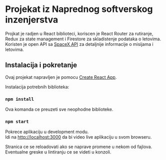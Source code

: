 # Projekat iz Naprednog softverskog inzenjerstva 

Projkat je radjen u React biblioteci, koriscen je React Router za rutiranje, Redux za state management i Firestore za skladistenje
podataka o letovima. Koristen je open API sa [SpaceX API](https://docs.spacexdata.com/) za detaljnije informacije o misijama i letovima.

## Instalacija i pokretanje

Ovaj projekat napravljen je pomocu [Create React App](https://github.com/facebook/create-react-app).

Instalacija potrebnih biblioteka:

### `npm install`

Ova komanda ce preuzeti sve neophodne biblioteke.

### `npm start`

Pokrece aplikaciju u development modu.\
Idi na [http://localhost:3000](http://localhost:3000) da bi video live aplikaciju u svom browseru.

Stranica ce se reloadovati ako se naprave promene u nekom od fajlova.\
Eventualne greske u lintiranju ce se videti u konzoli.
